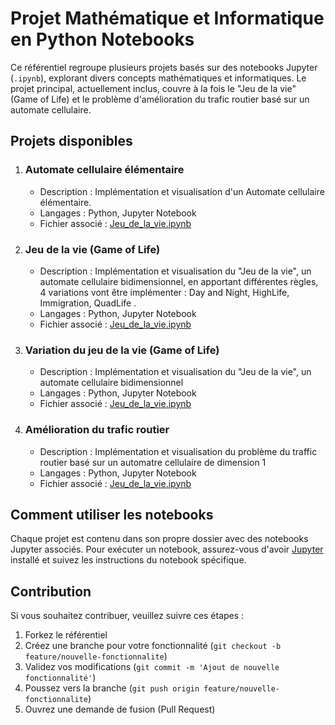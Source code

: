 # Projet Mathématique et Informatique en Python Notebooks

Ce référentiel regroupe plusieurs projets basés sur des notebooks Jupyter (`.ipynb`), explorant divers concepts mathématiques et informatiques. Le projet principal, actuellement inclus, couvre à la fois le "Jeu de la vie" (Game of Life) et le problème d'amélioration du trafic routier basé sur un automate cellulaire.

## Projets disponibles

1. ### Automate cellulaire élémentaire
   - Description : Implémentation et visualisation d'un Automate cellulaire élémentaire.
   - Langages : Python, Jupyter Notebook
   - Fichier associé : [Jeu_de_la_vie.ipynb](Le-jeu-de-la-vie/automate-elementaire.ipynb)

2. ### Jeu de la vie (Game of Life)
   - Description : Implémentation et visualisation du "Jeu de la vie", un automate cellulaire bidimensionnel, en apportant différentes règles, 4 variations vont être implémenter : Day and Night, HighLife, Immigration, QuadLife .
   - Langages : Python, Jupyter Notebook
   - Fichier associé : [Jeu_de_la_vie.ipynb](Le-jeu-de-la-vie/variations-jeu-de-la-vie.ipynb)

3. ### Variation du jeu de la vie (Game of Life)
   - Description : Implémentation et visualisation du "Jeu de la vie", un automate cellulaire bidimensionnel
   - Langages : Python, Jupyter Notebook
   - Fichier associé : [Jeu_de_la_vie.ipynb](Le-jeu-de-la-vie/jeu-de-la-vie.ipynb)

4. ### Amélioration du trafic routier
   - Description : Implémentation et visualisation du problème du traffic routier basé sur un automatre cellulaire de dimension 1
   - Langages : Python, Jupyter Notebook
   - Fichier associé : [Jeu_de_la_vie.ipynb](Le-jeu-de-la-vie/traffic-routier.ipynb)

## Comment utiliser les notebooks

Chaque projet est contenu dans son propre dossier avec des notebooks Jupyter associés. Pour exécuter un notebook, assurez-vous d'avoir [Jupyter](https://jupyter.org/) installé et suivez les instructions du notebook spécifique.

## Contribution

Si vous souhaitez contribuer, veuillez suivre ces étapes :
1. Forkez le référentiel
2. Créez une branche pour votre fonctionnalité (`git checkout -b feature/nouvelle-fonctionnalite`)
3. Validez vos modifications (`git commit -m 'Ajout de nouvelle fonctionnalité'`)
4. Poussez vers la branche (`git push origin feature/nouvelle-fonctionnalite`)
5. Ouvrez une demande de fusion (Pull Request)
